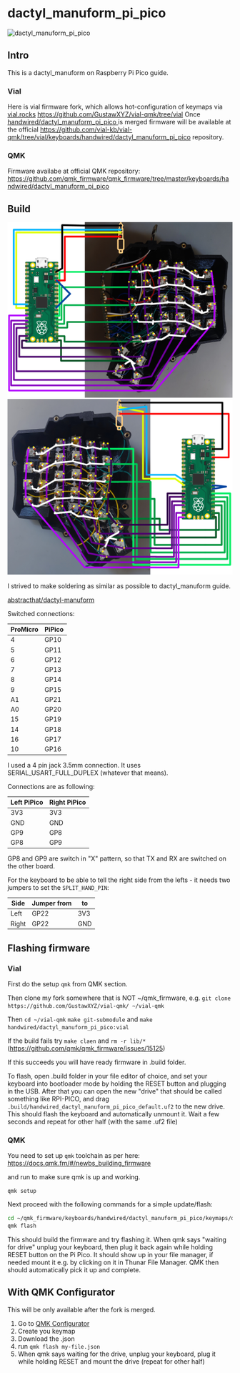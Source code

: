 # dactyl_manuform_pi_pico

![dactyl_manuform_pi_pico](https://i.imgur.com/T9b74bI.jpg)

## Intro

This is a dactyl_manuform on Raspberry Pi Pico guide.

### Vial

Here is vial firmware fork, which allows hot-configuration of keymaps via [vial.rocks](https://vial.rocks) https://github.com/GustawXYZ/vial-qmk/tree/vial
Once [handwired/dactyl_manuform_pi_pico ](https://github.com/vial-kb/vial-qmk/pull/889) is merged firmware will be available at the official https://github.com/vial-kb/vial-qmk/tree/vial/keyboards/handwired/dactyl_manuform_pi_pico repository.

### QMK

Firmware availabe at official QMK repository: https://github.com/qmk_firmware/qmk_firmware/tree/master/keyboards/handwired/dactyl_manuform_pi_pico

## Build

![left-schema](images/left-schema.jpg)
![right-schema](images/right-schema.jpg)

I strived to make soldering as similar as possible to dactyl_manuform guide.

[abstracthat/dactyl-manuform](https://github.com/abstracthat/dactyl-manuform)

Switched connections:

|ProMicro|PiPico|
|-|-|
|4|GP10|
|5|GP11|
|6|GP12|
|7|GP13|
|8|GP14|
|9|GP15|
|A1|GP21|
|A0|GP20|
|15|GP19|
|14|GP18|
|16|GP17|
|10|GP16|

I used a 4 pin jack 3.5mm connection. It uses SERIAL_USART_FULL_DUPLEX (whatever that means).

Connections are as following:

|Left PiPico|Right PiPico|
|-|-|
|3V3|3V3|
|GND|GND|
|GP9|GP8|
|GP8|GP9|

GP8 and GP9 are switch in "X" pattern, so that TX and RX are switched on the other board.

For the keyboard to be able to tell the right side from the lefts - it needs two jumpers to set the `SPLIT_HAND_PIN`:

|Side|Jumper from|to|
|-|-|-|
|Left|GP22|3V3|
|Right|GP22|GND|

## Flashing firmware

### Vial

First do the setup `qmk` from QMK section.

Then clone my fork somewhere that is NOT ~/qmk_firmware, e.g. `git clone https://github.com/GustawXYZ/vial-qmk/ ~/vial-qmk`

Then `cd ~/vial-qmk` `make git-submodule` and `make handwired/dactyl_manuform_pi_pico:vial`

If the build fails try `make claen` and `rm -r lib/*` (https://github.com/qmk/qmk_firmware/issues/15125)

If this succeeds you will have ready firmware in .build folder.

To flash, open .build folder in your file editor of choice, and set your keyboard into bootloader mode by holding the RESET button and plugging in the USB. After that you can open the new "drive" that should be called something like RPI-PICO, and drag `.build/handwired_dactyl_manuform_pi_pico_default.uf2` to the new drive. This should flash the keyboard and automatically unmount it. Wait a few seconds and repeat for other half (with the same .uf2 file)

### QMK

You need to set up `qmk` toolchain as per here: https://docs.qmk.fm/#/newbs_building_firmware

and run to make sure qmk is up and working.
```
qmk setup
```

Next proceed with the following commands for a simple update/flash:

```bash
cd ~/qmk_firmware/keyboards/handwired/dactyl_manuform_pi_pico/keymaps/default &&
qmk flash
```
This should build the firmware and try flashing it.
When qmk says "waiting for drive" unplug your keyboard, then plug it back again while holding RESET button on the Pi Pico.
It should show up in your file manager, if needed mount it e.g. by clicking on it in Thunar File Manager.
QMK then should automatically pick it up and complete.

## With QMK Configurator

This will be only available after the fork is merged.

1. Go to [QMK Configurator](config.qmk.fm/)
1. Create you keymap
1. Download the .json
1. run `qmk flash my-file.json`
1. When qmk says waiting for the drive, unplug your keyboard, plug it while holding RESET and mount the drive (repeat for other half)
